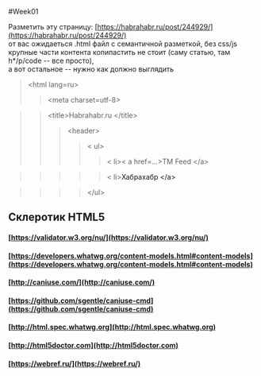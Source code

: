 

#Week01

  Разметить эту страницу: [https://habrahabr.ru/post/244929/](https://habrahabr.ru/post/244929/)<br>
  от вас ожидаеться .html файл с семантичной разметкой, без css/js<br>
  крупные части контента копипастить не стоит (саму статью, там h*/p/code -- все просто),<br>
  а вот остальное -- нужно как должно выглядить<br>
>&lt;html lang=ru>
>>&lt;meta charset=utf-8>

>>&lt;title>Habrahabr.ru &lt;/title>
>>>&lt;header>
>>>>&lt; ul>
>>>>>&lt; li>&lt; a href=...>TM Feed &lt;/a>

>>>>>&lt; li><a>Хабрахабр &lt;/a>

>>>>&lt;/ul>


## Склеротик HTML5
#### [https://validator.w3.org/nu/](https://validator.w3.org/nu/)
#### [https://developers.whatwg.org/content-models.html#content-models](https://developers.whatwg.org/content-models.html#content-models)
#### [http://caniuse.com/](http://caniuse.com/)
#### [https://github.com/sgentle/caniuse-cmd](https://github.com/sgentle/caniuse-cmd)
#### [http://html.spec.whatwg.org](http://html.spec.whatwg.org)
#### [http://html5doctor.com](http://html5doctor.com)
#### [https://webref.ru/](https://webref.ru/)
